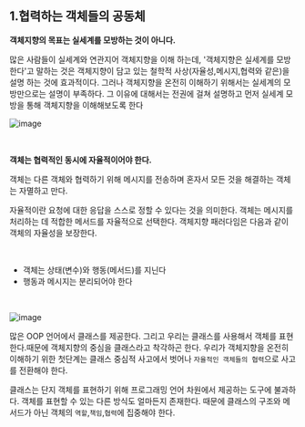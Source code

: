 ## 1.협력하는 객체들의 공동체   
 

**객체지향의 목표는 실세계를 모방하는 것이 아니다.**   

많은 사람들이 실세계와 연관지어 객체지향을 이해 하는데, '객체지향은 실세계를 모방한다'고 말하는 것은 객체지향이 담고 있는 철학적 사상(자율성,메시지,협력와 같은)을 설명 하는 것에 효과적이다. 그러나 객체지향을 온전히 이해하기 위해서는 실세계의 모방만으로는 설명이 부족하다. 그 이유에 대해서는 전권에 걸쳐 설명하고 먼저 실세계 모방을 통해 객체지향을 이해해보도록 한다 



![image](https://user-images.githubusercontent.com/51963264/187049426-8545f65f-1f16-4098-a6c6-959724dff8f5.png)

<br>

**객체는 협력적인 동시에 자율적이어야 한다.**

객체는 다른 객체와 협력하기 위해 메시지를 전송하며 혼자서 모든 것을 해결하는 객체는 자멸하고 만다.

자율적이란 요청에 대한 응답을 스스로 정할 수 있다는 것을 의미한다. 객체는 메시지를 처리하는 데 적합한 메서드를 자율적으로 선택한다. 객체지향 패러다임은 다음과 같이 객체의 자율성을 보장한다.   

<br>

- 객체는 상태(변수)와 행동(메서드)를 지닌다
- 행동과 메시지는 분리되어야 한다  

<br>


![image](https://user-images.githubusercontent.com/51963264/187048908-35fde340-278a-41db-84d7-4519aab353cd.png)




많은 OOP 언어에서 클래스를 제공한다. 그리고 우리는 클래스를 사용해서 객체를 표현한다.때문에 객체지향의 중심을 클래스라고 착각하곤 한다. 우리가 객체지향을 온전히 이해하기 위한 첫단계는 클래스 중심적 사고에서 벗어나 `자율적인 객체들의 협력`으로 사고를 전환해야 한다.

클래스는 단지 객체를 표현하기 위해 프로그래밍 언어 차원에서 제공하는 도구에 불과하다. 객체를 표현할 수 있는 다른 방식도 얼마든지 존재한다. 때문에 클래스의 구조와 메서드가 아닌 객체의 `역할`,`책임`,`협력`에 집중해야 한다.